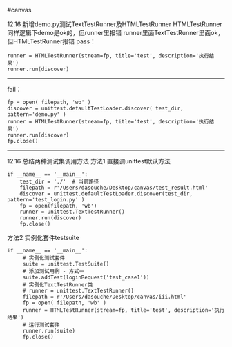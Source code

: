 #canvas

12.16 新增demo.py测试TextTestRunner及HTMLTestRunner 
      HTMLTestRunner同样逻辑下demo是ok的，但runner里报错
      runner里面TextTestRunner里面ok，但HTMLTestRunner报错
pass：

    runner = HTMLTestRunner(stream=fp, title='test', description='执行结果')
    runner.run(discover) 
----------------------------------------     
fail： 

    fp = open( filepath, 'wb' )
    discover = unittest.defaultTestLoader.discover( test_dir, pattern='demo.py' )
    runner = HTMLTestRunner(stream=fp, title='test', description='执行结果')
    runner.run(discover)
    fp.close()
  
 ----------------------------------------
12.16 总结两种测试集调用方法
方法1 直接调unittest默认方法
    
    if __name__ == '__main__':
        test_dir = './'  # 当前路径
        filepath = r'/Users/dasouche/Desktop/canvas/test_result.html'
        discover = unittest.defaultTestLoader.discover(test_dir, pattern='test_login.py' )
        fp = open(filepath, 'wb')
        runner = unittest.TextTestRunner()
        runner.run(discover)
        fp.close()
    
方法2 实例化套件testsuite

    if __name__ == '__main__':
         # 实例化测试套件
         suite = unittest.TestSuite()
         # 添加测试用例 - 方式一
         suite.addTest(loginRequest('test_case1'))
         # 实例化TextTestRunner类
         # runner = unittest.TextTestRunner()
         filepath = r'/Users/dasouche/Desktop/canvas/iii.html'
         fp = open( filepath, 'wb' )
         runner = HTMLTestRunner(stream=fp, title='test', description='执行结果')
         # 运行测试套件
         runner.run(suite)
         fp.close()